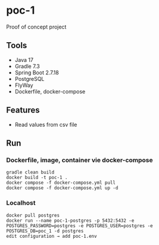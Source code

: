 # poc-1
Proof of concept project

## Tools
- Java 17
- Gradle 7.3
- Spring Boot 2.7.18
- PostgreSQL
- FlyWay
- Dockerfile, docker-compose

## Features
- Read values from csv file

## Run
### Dockerfile, image, container vie docker-compose
```
gradle clean build
docker build -t poc-1 .
docker compose -f docker-compose.yml pull
docker compose -f docker-compose.yml up -d
```

### Localhost
```
docker pull postgres
docker run --name poc-1-postgres -p 5432:5432 -e POSTGRES_PASSWORD=postgres -e POSTGRES_USER=postgres -e POSTGRES_DB=poc_1 -d postgres
edit configuration → add poc-1.env
```